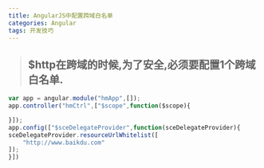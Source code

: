 ```yaml
---
title: AngularJS中配置跨域白名单
categories: Angular
tags: 开发技巧
---
```


>## $http在跨域的时候,为了安全,必须要配置1个跨域白名单.

```js
var app = angular.module("hmApp",[]);
app.controller("hmCtrl",["$scope",function($scope){

}]);
app.config(["$sceDelegateProvider",function(sceDelegateProvider){
sceDelegateProvider.resourceUrlWhitelist([
    "http://www.baikdu.com"
]);
}])
```